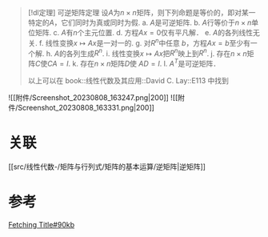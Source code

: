 

> [!dl定理] 可逆矩阵定理
> 设$A$为$n\times n$矩阵，则下列命题是等价的，即对某一特定的$A$，它们同时为真或同时为假.
> a. $A$是可逆矩阵.
> b. $A$行等价于$n\times n$单位矩阵.
> c. $A$有$n$个主元位置.
> d. 方程$Ax=0$仅有平凡解．
> e. $A$的各列线性无关.
> f. 线性变换$x \mapsto Ax$是一对一的.
> g. 对$R^{n}$中任意 $b$，方程$Ax=b$至少有一个解.
> h. $A$的各列生成$R^{n}$.
> i. 线性变换$x\mapsto Ax$把$R^{n}$映上到$R^{n}$.
> j. 存在$n\times n$矩阵$C$使$CA=I$. 
> k. 存在$n\times n$矩阵$D$使 $AD=I$. 
> l. $A^{T}$是可逆矩阵．
> 
> 以上可以在 book::线性代数及其应用::David C. Lay::E113 中找到

![[附件/Screenshot_20230808_163247.png|200]]
![[附件/Screenshot_20230808_163331.png|200]]




# 关联
[[src/线性代数-/矩阵与行列式/矩阵的基本运算/逆矩阵|逆矩阵]]
# 参考
[Fetching Title#90kb](https://zh.wikipedia.org/wiki/%E9%9D%9E%E5%A5%87%E5%BC%82%E6%96%B9%E9%98%B5)
